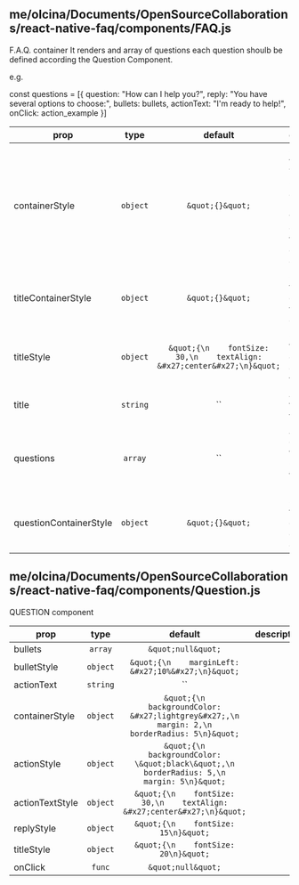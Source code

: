 

## me/olcina/Documents/OpenSourceCollaborations/react-native-faq/components/FAQ.js

F.A.Q. container
It renders and array of questions
each question shoulb be defined according the Question Component.

e.g.

const questions = [{
  question: "How can I help you?",
       reply: "You have several options to choose:",
       bullets: bullets,
       actionText: "I'm ready to help!",
       onClick: action_example
}]
 
prop | type | default |  description |
---- | :----: | :-------: | ----------- |
containerStyle | `object` | `&quot;{}&quot;` | Style for the main View Component of the F.A.Q. This view contains the title and questions container |
titleContainerStyle | `object` | `&quot;{}&quot;` | Style for the View component title container |
titleStyle | `object` | `&quot;{\n    fontSize: 30,\n    textAlign: &#x27;center&#x27;\n}&quot;` | Style for the Text component containing the title |
title | `string` | `` | A string for the title of the FAQ |
questions | `array` | `` | An array containing the Questions to be rendered. |
questionContainerStyle | `object` | `&quot;{}&quot;` | styles for the View component questions container. |


## me/olcina/Documents/OpenSourceCollaborations/react-native-faq/components/Question.js

QUESTION component
 
prop | type | default |  description |
---- | :----: | :-------: | ----------- |
bullets | `array` | `&quot;null&quot;` |  |
bulletStyle | `object` | `&quot;{\n    marginLeft: &#x27;10%&#x27;\n}&quot;` |  |
actionText | `string` | `` |  |
containerStyle | `object` | `&quot;{\n    backgroundColor: &#x27;lightgrey&#x27;,\n    margin: 2,\n    borderRadius: 5\n}&quot;` |  |
actionStyle | `object` | `&quot;{\n    backgroundColor: \&quot;black\&quot;,\n    borderRadius: 5,\n    margin: 5\n}&quot;` |  |
actionTextStyle | `object` | `&quot;{\n    fontSize: 30,\n    textAlign: &#x27;center&#x27;\n}&quot;` |  |
replyStyle | `object` | `&quot;{\n    fontSize: 15\n}&quot;` |  |
titleStyle | `object` | `&quot;{\n    fontSize: 20\n}&quot;` |  |
onClick | `func` | `&quot;null&quot;` |  |

